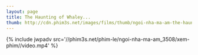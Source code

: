 ```yaml
---
layout: page
title: The Haunting of Whaley...
thumb: http://cdn.phim3s.net/images/films/thumb/ngoi-nha-ma-am-the-haunting-of-whaley-house-2012.jpg
---
```

{% include jwpadv src='//phim3s.net/phim-le/ngoi-nha-ma-am_3508/xem-phim//video.mp4' %}